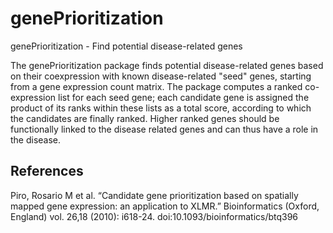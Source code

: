 # genePrioritization
genePrioritization - Find potential disease-related genes  

The genePrioritization package finds potential disease-related genes based on their coexpression with known disease-related "seed" genes, starting from a gene expression count matrix. The package computes a ranked co-expression list for each seed gene; each candidate gene is assigned the product of its ranks within these lists as a total score, according to which the candidates are finally ranked. Higher ranked genes should be functionally linked to the disease related genes and can thus have a role in the disease.

## References
Piro, Rosario M et al. “Candidate gene prioritization based on spatially mapped gene expression: an application to XLMR.” Bioinformatics (Oxford, England) vol. 26,18 (2010): i618-24. doi:10.1093/bioinformatics/btq396
